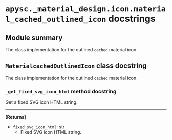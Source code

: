# `apysc._material_design.icon.material_cached_outlined_icon` docstrings

## Module summary

The class implementation for the outlined `cached` material icon.

## `MaterialcachedOutlinedIcon` class docstring

The class implementation for the outlined `cached` material icon.

### `_get_fixed_svg_icon_html` method docstring

Get a fixed SVG icon HTML string.<hr>

**[Returns]**

- `fixed_svg_icon_html`: str
  - Fixed SVG icon HTML string.